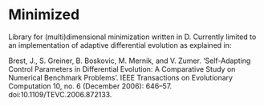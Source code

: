 # Minimized

Library for (multi)dimensional minimization written in D. Currently limited to an implementation of adaptive differential evolution as explained in:

Brest, J., S. Greiner, B. Boskovic, M. Mernik, and V. Zumer. ‘Self-Adapting Control Parameters in Differential Evolution: A Comparative Study on Numerical Benchmark Problems’. IEEE Transactions on Evolutionary Computation 10, no. 6 (December 2006): 646–57. doi:10.1109/TEVC.2006.872133.
